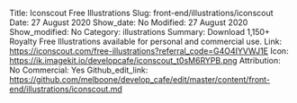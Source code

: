 Title: Iconscout Free Illustrations
Slug: front-end/illustrations/iconscout
Date: 27 August 2020
Show_date: No
Modified: 27 August 2020
Show_modified: No
Category: illustrations
Summary: Download 1,150+ Royalty Free Illustrations available for personal and commercial use. 
Link: https://iconscout.com/free-illustrations?referral_code=G4O4IYVWJ1E
Icon: https://ik.imagekit.io/developcafe/iconscout_t0sM6RYPB.png
Attribution: No
Commercial: Yes
Github_edit_link: https://github.com/melboone/develop_cafe/edit/master/content/front-end/illustrations/iconscout.md